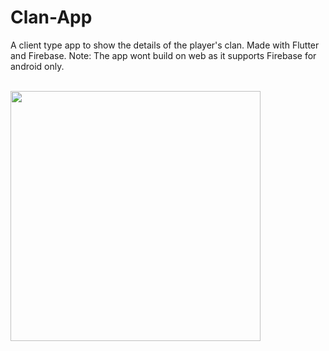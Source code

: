 # Clan-App

A client type app to show the details of the player's clan. Made with Flutter and Firebase. Note: The app wont build on web as it supports Firebase for android only.

<br>
<img src="https://github.com/Prayag-X/Clan-App/blob/main/Assets/knowledge.gif" align="left" width="400px">
